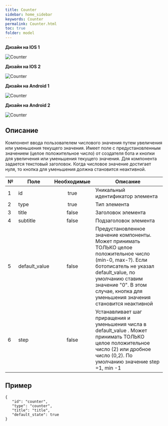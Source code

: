 ```yaml
---
title: Counter
sidebar: home_sidebar
keywords: Counter
permalink: Counter.html
toc: true
folder: model
---
```


<strong>Дизайн на IOS 1</strong>

![Counter](images/Frame_Counter_IOS1.png "Counter")

<strong>Дизайн на IOS 2</strong>

![Counter](images/Frame_Counter_IOS2.png "Counter")


<strong>Дизайн на Android 1</strong>

![Counter](images/Frame_Counter_android1.png "Counter")

<strong>Дизайн на Android 2</strong>

![Counter](images/Frame_Counter_android2.png "Counter")

## Описание
<p>Компонент ввода пользователем числового значения путем увеличения или уменьшения текущего значения. Имеет поле с предустановленным значением (целое положительное число) от создателя бота и кнопки для увеличения или уменьшения текущего значения. Для компонента задается текстовый заголовок. Когда числовое значение достигает нуля, то кнопка для уменьшения должна становится неактивной.
</p>



|№ | Поле  | Необходимые  | Описание
|---|---|:---:|---|
|1| id | true | Уникальный идентификатор элемента  |
|2| type  | true |  Тип элемента |
|3| title  | false |  Заголовок элемента |
|4| subtitle  | false |  Подзаголовок элемента |
|5| default_value  | false |  Предустановленное значение компоненты. Может принимать ТОЛЬКО целое положительное число (min-0, max-?). Если ботописатель не указал default_value, по умолчанию ставим значение "0". В этом случае, кнопка для уменьшения значения становится неактивной |
|6| step  | false |  Устанавливает шаг приращения и уменьшения числа в default_value . Может принимать ТОЛЬКО целое положительное число (2) или дробное число (0,2). По умолчанию значение step =1, min -1 |


## Пример
```
{
   "id": "counter",
   "type": "counter",
   "title": "title",
   "default_state": true
}
```
